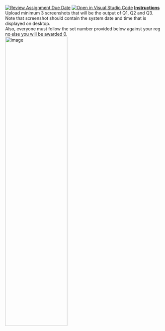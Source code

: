 [![Review Assignment Due Date](https://classroom.github.com/assets/deadline-readme-button-22041afd0340ce965d47ae6ef1cefeee28c7c493a6346c4f15d667ab976d596c.svg)](https://classroom.github.com/a/WsQYUYIp)
[![Open in Visual Studio Code](https://classroom.github.com/assets/open-in-vscode-2e0aaae1b6195c2367325f4f02e2d04e9abb55f0b24a779b69b11b9e10269abc.svg)](https://classroom.github.com/online_ide?assignment_repo_id=20596259&assignment_repo_type=AssignmentRepo)
<b><u>Instructions</u></b><br>
Upload minimum 3 screenshots that will be the output of Q1, Q2 and Q3. <br>
Note that screenshot should contain the system date and time that is displayed on desktop.<br>
Also, everyone must follow the set number provided below against your reg no else you will be awarded 0.<br>
<img width="200" height="931" alt="image" src="https://github.com/user-attachments/assets/864320c4-00fd-4dc8-a4a2-d68d57a47cfe" />
